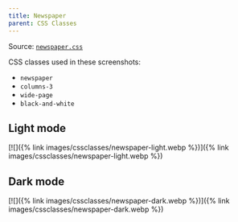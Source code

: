 ```yaml
---
title: Newspaper
parent: CSS Classes
---
```


Source: [`newspaper.css`](https://github.com/ElsaTam/obsidian-fancy-a-story/blob/main/snippets/cssclasses/newspaper.css) 

CSS classes used in these screenshots:
- `newspaper`
- `columns-3`
- `wide-page`
- `black-and-white`

## Light mode

[![]({% link images/cssclasses/newspaper-light.webp %})]({% link images/cssclasses/newspaper-light.webp %})

## Dark mode

[![]({% link images/cssclasses/newspaper-dark.webp %})]({% link images/cssclasses/newspaper-dark.webp %})